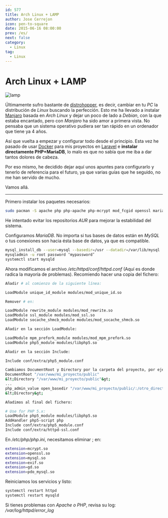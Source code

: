 ```yaml
---
id: 577
title: Arch Linux + LAMP
author: Jose Cerrejon
icon: pen-to-square
date: 2015-06-16 08:00:00
prev: /es/
next: false
category:
  - Linux
tag:
  - Linux
---
```


# Arch Linux + LAMP

![lamp](/images/2015/06/lamp.png)

Últimamente sufro bastante de [distrohopper](http://es.urbandictionary.com/define.php?term=distrohopper), es decir, cambiar en tu *PC* la distribución de *Linux* buscando la perfección. Esto me ha llevado a instalar [Manjaro](https://manjaro.github.io/) basada en *Arch Linux* y dejar un poco de lado a *Debian*, con la que estaba encantado, pero con *Manjaro* ha sido amor a primera vista. No pensaba que un sistema operativo pudiera ser tan rápido en un ordenador que tiene ya 4 años. 

Así que vuelta a empezar y configurar todo desde el principio. Esta vez he pasado de usar [Docker](https://www.docker.com/) para mis proyectos en [Laravel](http://laravel.com/) e **instalar directamente PHP+MariaDB**, lo malo es que no sabía que me iba a dar tantos dolores de cabeza. 

Por eso mismo, he decidido dejar aquí unos apuntes para configurarlo y tenerlo de referencia para el futuro, ya que varias guías que he seguido, no me han servido de mucho.

Vamos allá.

- - -
Primero instalar los paquetes necesarios: 

```bash
sudo pacman -S apache php php-apache php-mcrypt mod_fcgid openssl mariadb mariadb-clients
```

He intentado evitar los repositorios *AUR* para mejorar la estabilidad del sistema.

Configuramos *MariaDB*. No importa si tus bases de datos están en *MySQL* o tus conexiones son hacia ésta base de datos, ya que es compatible.

```bash
mysql_install_db --user=mysql --basedir=/usr --datadir=/var/lib/mysql
mysqladmin -u root password ‘mypassword’
systemctl start mysqld
```

Ahora modificamos el archivo */etc/httpd/conf/httpd.conf* (Aquí es donde radica la mayoría de problemas). Recomiendo hacer una copia del fichero:

```bash
Añadir # al comienzo de la siguiente línea:

LoadModule unique_id_module modules/mod_unique_id.so

Remover # en:

LoadModule rewrite_module modules/mod_rewrite.so
LoadModule ssl_module modules/mod_ssl.so
LoadModule socache_shmcb_module modules/mod_socache_shmcb.so

Añadir en la sección LoadModule:

LoadModule mpm_prefork_module modules/mod_mpm_prefork.so
LoadModule php5_module modules/libphp5.so

Añadir en la sección Include:

Include conf/extra/php5_module.conf

Cambiamos DocumentRoot y Directory por la carpeta del proyecto, por ejemplo:
DocumentRoot "/var/www/mi_proyecto/public"
&lt;Directory "/var/www/mi_proyecto/public"&gt;
...
php_admin_value open_basedir "/var/www/mi_proyecto/public/:/otro_directorio/:/"
&lt;Directory&gt;

Añadimos al final del fichero:

# Use for PHP 5.x:
LoadModule php5_module modules/libphp5.so
AddHandler php5-script php
Include conf/extra/php5_module.conf
Include conf/extra/httpd-ssl.conf

```

En */etc/php/php.ini*, necesitamos eliminar ; en: 

```bash
extension=mcrypt.so
extension=openssl.so
extension=mysql.so
extension=exif.so
extension=gd.so
extension=pdo_mysql.so
```

Reiniciamos los servicios y listo:

```bash
systemctl restart httpd
systemctl restart mysqld
```

Si tienes problemas con *Apache o PHP*, revisa su log: */var/log/httpd/error_log*

